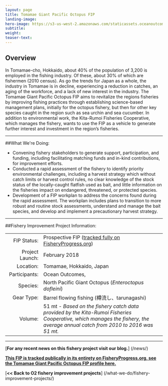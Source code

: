 ```yaml
---
layout: page 
title: Tomamae Giant Pacific Octopus FIP
landing-image:
hero-image: https://s3-us-west-2.amazonaws.com/staticassets.oceanoutcomes.org/hero+photos/tomamae-giant-pacific-octopus-hero.jpg
subtitle:
weight: 
teaser-text:
---
```

<h2>Overview</h2>

In Tomamae-cho, Hokkaido, about 40% of the population of 3,200 is employed in the fishing industry. Of these, about 30% of which are fishermen (2010 census). As go the trends for Japan as a whole, the industry in Tomamae is in decline, experiencing a reduction in catches, an aging of the workforce, and a lack of new interest in the industry. The Tomamae Giant Pacific Octopus FIP aims to revitalize the regions fisheries by improving fishing practices through establishing science-based management plans, initially for the octopus fishery, but then for other key species caught in the region such as sea urchin and sea cucumber. In addition to environmental work, the Kita-Rumoi Fisheries Cooperative, which manages the fishery, wants to use the FIP as a vehicle to generate further interest and investment in the region’s fisheries.

---

##What We're Doing:

* Convening fishery stakeholders to generate support, participation, and funding, including facilitating matching funds and in-kind contributions, for improvement efforts.
* Conducted a rapid assessment of the fishery to identify priority environmental challenges, including a harvest strategy which without catch limits or harvest control rules, no clear knowledge of the stock status of the locally-caught flatfish used as bait, and little information on the fisheries impact on endangered, threatened, or protected species. 
* Development of a FIP workplan to address the concerns found during the rapid assessment. The workplan includes plans to transition to more robust and routine stock assessments, understand and manage the bait species, and develop and implement a precautionary harvest strategy.

---

##Fishery Improvement Project Information:

|||
| ---: | --- |
| FIP Status: | Prospective FIP (<a href="">tracked fully on FisheryProgress.org</a>) |
| Project Launch: | February 2018 |
| Location: | Tomamae, Hokkaido, Japan |
| Participants: | Ocean Outcomes, |
| Species: | North Pacific Giant Octopus (*Enteroctopus dofleini*) |
| Gear Type: | Barrel flowing fishing (樽流し、tarunagashi) |
| Volume: | 51 mt - *Based on the fishery catch data provided by the Kita-Rumoi Fisheries Cooperative, which manages the fishery, the average annual catch from 2010 to 2016 was 51 mt.* |

---

[**For any recent news on this fishery project visit our blog.**] (/news/) 

<a href=" " target="_blank">**This FIP is tracked publically in its entirety on FisheryProgress.org, see the Tomamae Giant Pacific Octopus FIP profile here.**</a>

[**<< Back to O2 fishery improvement projects**] (/what-we-do/fishery-improvement-projects/)
